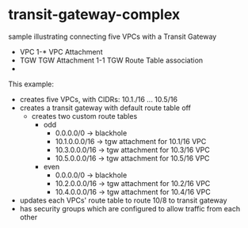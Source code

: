 # transit-gateway-complex

sample illustrating connecting five VPCs with a Transit Gateway

- VPC 1-* VPC Attachment
- TGW TGW Attachment 1-1 TGW Route Table association
- 


This example:
- creates five VPCs, with CIDRs: 10.1./16 ... 10.5/16
- creates a transit gateway with default route table off
    - creates two custom route tables
        - odd
            - 0.0.0.0/0 -> blackhole
            - 10.1.0.0.0/16 -> tgw attachment for 10.1/16 VPC
            - 10.3.0.0.0/16 -> tgw attachment for 10.3/16 VPC
            - 10.5.0.0.0/16 -> tgw attachment for 10.5/16 VPC
        - even
            - 0.0.0.0/0 -> blackhole
            - 10.2.0.0.0/16 -> tgw attachment for 10.2/16 VPC
            - 10.4.0.0.0/16 -> tgw attachment for 10.4/16 VPC
- updates each VPCs' route table to route 10/8 to transit gateway
- has security groups which are configured to allow traffic from each other
